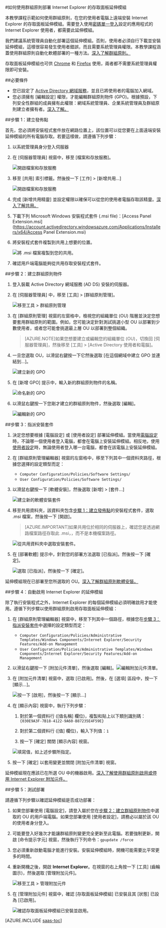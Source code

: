 <properties
   pageTitle="如何使用群組原則部署 Internet Explorer 的存取面板延伸模組 | Microsoft Azure"
   description="如何使用群組原則針對我的應用程式入口網站部署 Internet Explorer 附加元件。"
   services="active-directory"
   documentationCenter=""
   authors="liviodlc"
   manager="stevenpo"
   editor=""/>
<tags
   ms.service="active-directory"
   ms.devlang="na"
   ms.topic="article"
   ms.tgt_pltfrm="na"
   ms.workload="identity"
   ms.date="09/28/2015"
   ms.author="liviodlc"/>

#如何使用群組原則部署 Internet Explorer 的存取面板延伸模組

本教學課程示範如何使用群組原則，在您的使用者電腦上遠端安裝 Internet Explorer 的存取面板延伸模組。需要登入使用[密碼單一登入](active-directory-appssoaccess-whatis.md#password-based-single-sign-on)設定的應用程式的 Internet Explorer 使用者，都需要此延伸模組。

我們建議系統管理員自動化部署這個延伸模組。否則，使用者必須自行下載並安裝延伸模組，這樣很容易發生使用者錯誤，而且需要系統管理員權限。本教學課程涵蓋使用群組原則自動化軟體部署的一種方法。[深入了解群組原則。](https://technet.microsoft.com/windowsserver/bb310732.aspx)

存取面板延伸模組也可供 [Chrome](https://go.microsoft.com/fwLink/?LinkID=311859) 和 [Firefox](https://go.microsoft.com/fwLink/?LinkID=626998) 使用，兩者都不需要系統管理員權限即可安裝。

##必要條件

- 您已設定了 [Active Directory 網域服務](https://msdn.microsoft.com/library/aa362244%28v=vs.85%29.aspx)，並且已將使用者的電腦加入網域。
- 您必須擁有 [編輯設定] 權限，才能編輯群組原則物件 (GPO)。根據預設，下列安全性群組的成員擁有此權限：網域系統管理員、企業系統管理員及群組原則建立者擁有者。[深入了解。](https://technet.microsoft.com/library/cc781991%28v=ws.10%29.aspx)

##步驟 1：建立發佈點

首先，您必須將安裝程式套件放在網路位置上，該位置可以從您要在上面遠端安裝延伸模組的所有電腦存取。若要這樣做，請遵循下列步驟：

1. 以系統管理員身分登入伺服器

2. 在 [伺服器管理員] 視窗中，移至 [檔案和存放服務]。

	![開啟檔案和存放服務](./media/active-directory-saas-ie-group-policy/files-services.png)

3. 移至 [共用] 索引標籤。然後按一下 [工作] > [新增共用...]

	![開啟檔案和存放服務](./media/active-directory-saas-ie-group-policy/shares.png)

4. 完成 [新增共用精靈] 並設定權限以確保可以從您的使用者電腦存取該精靈。[深入了解共用。](https://technet.microsoft.com/library/cc753175.aspx)

5. 下載下列 Microsoft Windows 安裝程式套件 (.msi file)：[Access Panel Extension.msi](https://account.activedirectory.windowsazure.com/Applications/Installers/x64/Access Panel Extension.msi)

6. 將安裝程式套件複製到共用上想要的位置。

	![將 .msi 檔案複製到您的共用。](./media/active-directory-saas-ie-group-policy/copy-package.png)

8. 確認用戶端電腦能夠從共用存取安裝程式套件。

##步驟 2：建立群組原則物件

1. 登入裝載 Active Directory 網域服務 (AD DS) 安裝的伺服器。

2. 在 [伺服器管理員] 中，移至 [工具] > [群組原則管理]。

	![移至工具 > 群組原則管理](./media/active-directory-saas-ie-group-policy/tools-gpm.png)

3. 在 [群組原則管理] 視窗的左窗格中，檢視您的組織單位 (OU) 階層並決定您想要套用群組原則的範圍。例如，您可能決定針對測試挑選小型 OU 以部署到少數使用者，或者您可能會挑選最上層 OU 以部署到整個組織。

	> [AZURE.NOTE]如果您想要建立或編輯您的組織單位 (OU)，切換回 [伺服器管理員]，然後移至 [工具] > [Active Directory 使用者和電腦]。

4. 一旦您選取 OU，以滑鼠右鍵按一下它然後選取 [在這個網域中建立 GPO 並連結到...]。

	![建立新的 GPO](./media/active-directory-saas-ie-group-policy/create-gpo.png)

5. 在 [新增 GPO] 提示中，輸入新的群組原則物件的名稱。

	![命名新的 GPO](./media/active-directory-saas-ie-group-policy/name-gpo.png)

6. 以滑鼠右鍵按一下您剛才建立的群組原則物件，然後選取 [編輯]。

	![編輯新的 GPO](./media/active-directory-saas-ie-group-policy/edit-gpo.png)

##步驟 3：指派安裝套件

1. 決定您想要根據 [電腦設定] 或 [使用者設定] 部署延伸模組。當使用[電腦設定](https://technet.microsoft.com/library/cc736413%28v=ws.10%29.aspx)時，不論哪一個使用者登入電腦，都會在電腦上安裝延伸模組。相反地，使用[使用者設定](https://technet.microsoft.com/library/cc781953%28v=ws.10%29.aspx)時，無論使用者登入哪一台電腦，都會在該電腦上安裝延伸模組。

2. 在 [群組原則管理編輯器] 視窗的左窗格中，移至下列其中一個資料夾路徑，根據您選擇的設定類型而定：
	- `Computer Configuration/Policies/Software Settings/`
	- `User Configuration/Policies/Software Settings/`

3. 以滑鼠右鍵按一下 [軟體安裝]，然後選取 [新增] > [套件...]

	![建立新的軟體安裝套件](./media/active-directory-saas-ie-group-policy/new-package.png)

4. 移至共用資料夾，該資料夾包含[步驟 1：建立發佈點](#step-1-create-the-distribution-point)的安裝程式套件，選取 .msi 檔案，然後按一下 [開啟]。

	> [AZURE.IMPORTANT]如果共用位於相同的伺服器上，確認您是透過網路檔案路徑存取此 .msi，，而不是本機檔案路徑。

	![從共用資料夾中選取安裝套件。](./media/active-directory-saas-ie-group-policy/select-package.png)

5. 在 [部署軟體] 提示中，針對您的部署方法選取 [已指派]。然後按一下 [確定]。

	![選取 [已指派]，然後按一下 [確定]。](./media/active-directory-saas-ie-group-policy/deployment-method.png)

延伸模組現在已部署至您所選取的 OU。[深入了解群組原則軟體安裝。](https://technet.microsoft.com/library/cc738858%28v=ws.10%29.aspx)

##步驟 4：自動啟用 Internet Explorer 的延伸模組 

除了執行安裝程式之外，Internet Explorer 的每個延伸模組必須明確啟用才能使用。遵循下列步驟以使用群組原則啟用存取面板延伸模組：

1. 在 [群組原則管理編輯器] 視窗中，移至下列其中一個路徑，根據您在[步驟 3：指派安裝套件](#step-3-assign-the-installation-package)中選擇的設定類型而定：
	- `Computer Configuration/Policies/Administrative Templates/Windows Components/Internet Explorer/Security Features/Add-on Management`
	- `User Configuration/Policies/Administrative Templates/Windows Components/Internet Explorer/Security Features/Add-on Management`

2. 以滑鼠右鍵按一下 [附加元件清單]，然後選取 [編輯]。![編輯附加元件清單。](./media/active-directory-saas-ie-group-policy/edit-add-on-list.png)

3. 在 [附加元件清單] 視窗中，選取 [已啟用]。然後，在 [選項] 區段中，按一下 [顯示...]。

	![按一下 [啟用]，然後按一下 [顯示...]](./media/active-directory-saas-ie-group-policy/edit-add-on-list-window.png)

4. 在 [顯示內容] 視窗中，執行下列步驟：

	1. 對於第一個資料行 ([值名稱] 欄位)，複製和貼上以下類別識別碼：`{030E9A3F-7B18-4122-9A60-B87235E4F59E}`

	2. 對於第二個資料行 ([值] 欄位)，輸入下列值：`1`

	3. 按一下 [確定] 關閉 [顯示內容] 視窗。

	![填寫值，如上述步驟所指定。](./media/active-directory-saas-ie-group-policy/show-contents.png)

5. 按一下 [確定] 以套用變更並關閉 [附加元件清單] 視窗。

延伸模組現在應該已在所選 OU 中的機器啟用。[深入了解使用群組原則啟用或停用 Internet Explorer 附加元件。](https://technet.microsoft.com/library/dn454941.aspx)

##步驟 5：測試部署

請遵循下列步驟以確認延伸模組是否成功部署：

1. 如果您部署使用 [電腦設定]，請登入屬於您在[步驟 2：建立群組原則物件](#step-2-create-the-group-policy-object)中選取的 OU 的用戶端電腦。如果您部署使用 [使用者設定]，請務必以屬於該 OU 的使用者身分登入。

2. 可能要登入好幾次才能讓群組原則變更完全更新至此電腦。若要強制更新，開啟 [命令提示字元] 視窗，然後執行下列命令：`gpupdate /force`

3. 您必須重新啟動電腦才能進行安裝。安裝延伸模組時，開機可能需要比平常更多的時間。

4. 重新開機之後，開啟 **Internet Explorer**。在視窗的右上角按一下 [工具] (齒輪圖示)，然後選取 [管理附加元件]。

	![移至工具 > 管理附加元件](./media/active-directory-saas-ie-group-policy/manage-add-ons.png)

5. 在 [管理附加元件] 視窗中，確認 [存取面板延伸模組] 已安裝且其 [狀態] 已設為 [已啟用]。

	![確認存取面板延伸模組已安裝並啟用。](./media/active-directory-saas-ie-group-policy/verify-install.png)

[AZURE.INCLUDE [saas-toc](../../includes/active-directory-saas-toc.md)]

<!---HONumber=Oct15_HO3-->